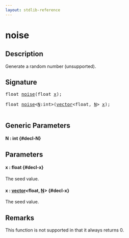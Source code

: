 ```yaml
---
layout: stdlib-reference
---
```


# noise

## Description

Generate a random number (unsupported).




## Signature 

<pre>
<span class="code_keyword">float</span> <a href="/stdlib-reference/global-decls/noise">noise</a>(<span class="code_keyword">float</span> <a href="/stdlib-reference/global-decls/noise#decl-x" class="code_param">x</a>);

<span class="code_keyword">float</span> <a href="/stdlib-reference/global-decls/noise">noise</a>&lt;<a href="/stdlib-reference/global-decls/noise#decl-N" class="code_var">N</a>:<span class="code_keyword">int</span>&gt;(<a href="/stdlib-reference/types/vector/index" class="code_type">vector</a>&lt;<span class="code_keyword">float</span>, <a href="/stdlib-reference/global-decls/noise#decl-N" class="code_var">N</a>&gt; <a href="/stdlib-reference/global-decls/noise#decl-x" class="code_param">x</a>);

</pre>

## Generic Parameters

#### N  : int {#decl-N}

## Parameters

#### x  : float {#decl-x}
The seed value.

#### x  : [vector](/stdlib-reference/types/vector/index)\<float, [N](/stdlib-reference/types/vector/index#decl-N)\> {#decl-x}
The seed value.


## Remarks
This function is not supported in that it always returns 0.

